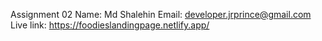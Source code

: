Assignment 02
Name: Md Shalehin
Email: developer.jrprince@gmail.com
Live link: https://foodieslandingpage.netlify.app/
